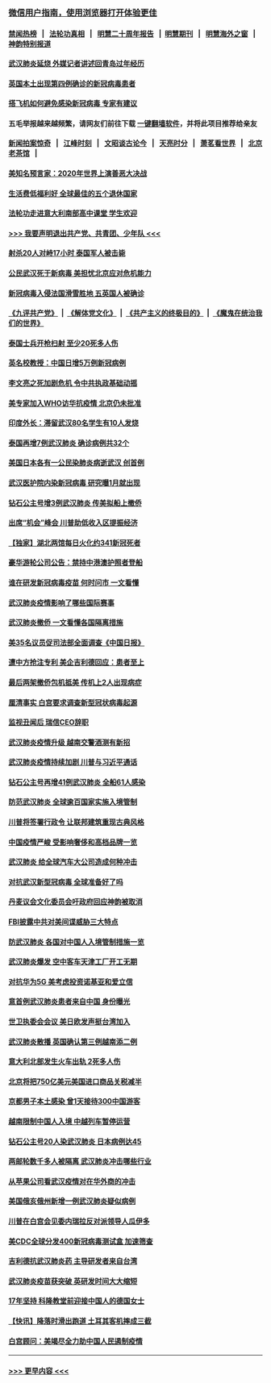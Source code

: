### [微信用户指南，使用浏览器打开体验更佳](https://github.com/gfw-breaker/banned-news1/blob/master/indexes/wechat-guide.md?t=0)
#### [禁闻热榜](热点新闻.md?t=0)  &nbsp;&nbsp;|&nbsp;&nbsp; [法轮功真相](https://github.com/gfw-breaker/truth/blob/master/README.md?t=0) &nbsp;&nbsp;|&nbsp;&nbsp; [明慧二十周年报告](https://github.com/gfw-breaker/mh-reports/blob/master/README.md?t=0) &nbsp;&nbsp;|&nbsp;&nbsp;[明慧期刊](https://github.com/gfw-breaker/mh-qikan) &nbsp;&nbsp;|&nbsp;&nbsp; [明慧海外之窗](https://github.com/gfw-breaker/mh-news/blob/master/README.md?t=0) &nbsp;&nbsp;|&nbsp;&nbsp; [神韵特别报道](https://github.com/gfw-breaker/mh-news/blob/master/shenyun.md?t=0)
#### [武汉肺炎延烧 外媒记者讲述回青岛过年经历](../pages/nsc418/n11856159.md?t=02100222) 
#### [英国本土出现第四例确诊的新冠病毒患者](../pages/nsc418/n11855930.md?t=02100222) 
#### [搭飞机如何避免感染新冠病毒 专家有建议](../pages/nsc418/n11853427.md?t=02100222) 
#### 五毛举报越来越频繁，请网友们前往下载 [一键翻墙软件](https://github.com/gfw-breaker/ssr-accounts)，并将此项目推荐给亲友
#### [新闻拍案惊奇](https://github.com/gfw-breaker/banned-news1/blob/master/pages/link4.md) &nbsp;&nbsp;|&nbsp;&nbsp; [江峰时刻](https://github.com/gfw-breaker/banned-news1/blob/master/pages/link4.md) &nbsp;&nbsp;|&nbsp;&nbsp; [文昭谈古论今](https://github.com/gfw-breaker/banned-news1/blob/master/pages/link4.md) &nbsp;&nbsp;|&nbsp;&nbsp; [天亮时分](https://github.com/gfw-breaker/banned-news1/blob/master/pages/link4.md) &nbsp;&nbsp;|&nbsp;&nbsp; [萧茗看世界](https://github.com/gfw-breaker/banned-news1/blob/master/pages/link4.md) &nbsp;&nbsp;|&nbsp;&nbsp; [北京老茶馆](https://github.com/gfw-breaker/banned-news1/blob/master/pages/link4.md) &nbsp;&nbsp;|&nbsp;&nbsp; 
#### [美知名预言家：2020年世界上演善恶大决战](../pages/nsc418/n11855418.md?t=02100222) 
#### [生活费低福利好 全球最佳的五个退休国家](../pages/nsc418/n11848347.md?t=02100222) 
#### [法轮功走进意大利南部高中课堂 学生欢迎](../pages/nsc418/n11853859.md?t=02100222) 
#### [>>> 我要声明退出共产党、共青团、少年队 <<<](https://github.com/begood0513/goodnews/blob/master/quit/letter.md) 
#### [射杀20人对峙17小时 泰国军人被击毙](../pages/nsc418/n11854869.md?t=02100222) 
#### [公民武汉死于新病毒 美担忧北京应对危机能力](../pages/nsc418/n11854331.md?t=02100222) 
#### [新冠病毒入侵法国滑雪胜地 五英国人被确诊](../pages/nsc418/n11854307.md?t=02100222) 
#### [《九评共产党》](https://github.com/begood0513/9ping.md/blob/master/README.md) &nbsp;|&nbsp; [《解体党文化》](../../../../jtdwh.md/blob/master/README.md)  &nbsp;|&nbsp; [《共产主义的终极目的》](../../../../gczydzjmd.md/blob/master/README.md) &nbsp;|&nbsp; [《魔鬼在统治我们的世界》](../../../../mgztzwmdsj.md/blob/master/README.md) 
#### [泰国士兵开枪扫射 至少20死多人伤](../pages/nsc418/n11854276.md?t=02100222) 
#### [英名校教授：中国日增5万例新冠病例](../pages/nsc418/n11854174.md?t=02100222) 
#### [李文亮之死加剧危机 令中共执政基础动摇](../pages/nsc418/n11854003.md?t=02100222) 
#### [美专家加入WHO访华抗疫情 北京仍未批准](../pages/nsc418/n11854043.md?t=02100222) 
#### [印度外长：滞留武汉80名学生有10人发烧](../pages/nsc418/n11853821.md?t=02100222) 
#### [泰国再增7例武汉肺炎 确诊病例共32个](../pages/nsc418/n11853808.md?t=02100222) 
#### [美国日本各有一公民染肺炎病逝武汉 创首例](../pages/nsc418/n11853509.md?t=02100222) 
#### [武汉医护院内染新冠病毒 研究曝1月就出现](../pages/nsc418/n11852928.md?t=02100222) 
#### [钻石公主号增3例武汉肺炎 传美拟船上撤侨](../pages/nsc418/n11853240.md?t=02100222) 
#### [出席“机会”峰会 川普助低收入区提振经济](../pages/nsc418/n11853232.md?t=02100222) 
#### [【独家】湖北两馆每日火化约341新冠死者](../pages/nsc418/n11845444.md?t=02100222) 
#### [豪华游轮公司公告：禁持中港澳护照者登船](../pages/nsc418/n11852761.md?t=02100222) 
#### [谁在研发新冠病毒疫苗 何时问市 一文看懂](../pages/nsc418/n11852840.md?t=02100222) 
#### [武汉肺炎疫情影响了哪些国际赛事](../pages/nsc418/n11852441.md?t=02100222) 
#### [武汉肺炎撤侨 一文看懂各国隔离措施](../pages/nsc418/n11844216.md?t=02100222) 
#### [美35名议员促司法部全面调查《中国日报》](../pages/nsc418/n11852435.md?t=02100222) 
#### [遭中方抢注专利 美企吉利德回应：患者至上](../pages/nsc418/n11852037.md?t=02100222) 
#### [最后两架撤侨包机抵美 传机上2人出现病症](../pages/nsc418/n11852173.md?t=02100222) 
#### [厘清事实 白宫要求调查新型冠状病毒起源](../pages/nsc418/n11852106.md?t=02100222) 
#### [监视丑闻后 瑞信CEO辞职](../pages/nsc418/n11852127.md?t=02100222) 
#### [武汉肺炎疫情升级 越南交警酒测有新招](../pages/nsc418/n11851632.md?t=02100222) 
#### [武汉肺炎疫情持续加剧 川普与习近平通话](../pages/nsc418/n11851613.md?t=02100222) 
#### [钻石公主号再增41例武汉肺炎 全船61人感染](../pages/nsc418/n11850401.md?t=02100222) 
#### [防范武汉肺炎 全球逾百国家实施入境管制](../pages/nsc418/n11850557.md?t=02100222) 
#### [川普将签署行政令 让联邦建筑重现古典风格](../pages/nsc418/n11850654.md?t=02100222) 
#### [中国疫情严峻 受影响奢侈和高档品牌一览](../pages/nsc418/n11850319.md?t=02100222) 
#### [武汉肺炎 给全球汽车大公司造成何种冲击](../pages/nsc418/n11850056.md?t=02100222) 
#### [对抗武汉新型冠病毒 全球准备好了吗](../pages/nsc418/n11850142.md?t=02100222) 
#### [丹麦议会文化委员会吁政府回应神韵被取消](../pages/nsc418/n11849312.md?t=02100222) 
#### [FBI披露中共对美间谍威胁三大特点](../pages/nsc418/n11849700.md?t=02100222) 
#### [防武汉肺炎 各国对中国人入境管制措施一览](../pages/nsc418/n11838726.md?t=02100222) 
#### [武汉肺炎爆发 空中客车天津工厂开工无期](../pages/nsc418/n11849634.md?t=02100222) 
#### [对抗华为5G 美考虑投资诺基亚和爱立信](../pages/nsc418/n11849510.md?t=02100222) 
#### [意首例武汉肺炎患者来自中国 身份曝光](../pages/nsc418/n11849454.md?t=02100222) 
#### [世卫执委会会议 美日欧发声挺台湾加入](../pages/nsc418/n11849433.md?t=02100222) 
#### [武汉肺炎散播 英国确认第三例越南添二例](../pages/nsc418/n11849439.md?t=02100222) 
#### [意大利北部发生火车出轨 2死多人伤](../pages/nsc418/n11848999.md?t=02100222) 
#### [北京将把750亿美元美国进口商品关税减半](../pages/nsc418/n11848896.md?t=02100222) 
#### [京都男子本土感染 曾1天接待300中国游客](../pages/nsc418/n11848641.md?t=02100222) 
#### [越南限制中国人入境 中越列车暂停运营](../pages/nsc418/n11847844.md?t=02100222) 
#### [钻石公主号20人染武汉肺炎 日本病例达45](../pages/nsc418/n11847823.md?t=02100222) 
#### [两邮轮数千多人被隔离 武汉肺炎冲击哪些行业](../pages/nsc418/n11847456.md?t=02100222) 
#### [从苹果公司看武汉疫情对在华外商的冲击](../pages/nsc418/n11847586.md?t=02100222) 
#### [美国俄亥俄州新增一例武汉肺炎疑似病例](../pages/nsc418/n11847714.md?t=02100222) 
#### [川普在白宫会见委内瑞拉反对派领导人瓜伊多](../pages/nsc418/n11847391.md?t=02100222) 
#### [美CDC全球分发400新冠病毒测试盒 加速筛查](../pages/nsc418/n11847260.md?t=02100222) 
#### [吉利德抗武汉肺炎药 主导研发者来自台湾](../pages/nsc418/n11847064.md?t=02100222) 
#### [武汉肺炎疫苗获突破 英研发时间大大缩短](../pages/nsc418/n11846915.md?t=02100222) 
#### [17年坚持 科隆教堂前迎接中国人的德国女士](../pages/nsc418/n11846781.md?t=02100222) 
#### [【快讯】降落时滑出跑道 土耳其客机摔成三截](../pages/nsc418/n11847021.md?t=02100222) 
#### [白宫顾问：美竭尽全力助中国人民遏制疫情](../pages/nsc418/n11846756.md?t=02100222) 

----
#### [ >>> 更早内容 <<< ](../indexes/nsc418-earlier.md)
